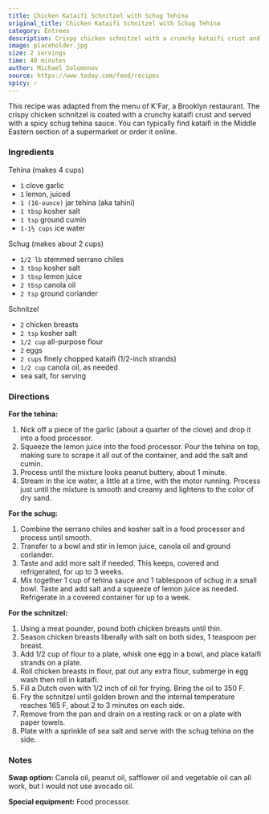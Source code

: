 ```yaml
---
title: Chicken Kataifi Schnitzel with Schug Tehina
original_title: Chicken Kataifi Schnitzel with Schug Tehina
category: Entrees
description: Crispy chicken schnitzel with a crunchy kataifi crust and a spicy schug tehina sauce. A recipe adapted from the menu of K'Far, a Brooklyn restaurant.
image: placeholder.jpg
size: 2 servings
time: 40 minutes
author: Michael Solomonov
source: https://www.today.com/food/recipes
spicy: ✓
---
```


This recipe was adapted from the menu of K'Far, a Brooklyn restaurant. The crispy chicken schnitzel is coated with a crunchy kataifi crust and served with a spicy schug tehina sauce. You can typically find kataifi in the Middle Eastern section of a supermarket or order it online.

### Ingredients

Tehina (makes 4 cups)
* `1` clove garlic 
* `1` lemon, juiced 
* `1 (16-ounce)` jar tehina (aka tahini)
* `1 tbsp` kosher salt
* `1 tsp` ground cumin 
* `1-1½ cups` ice water 

Schug (makes about 2 cups)
* `1/2 lb` stemmed serrano chiles 
* `3 tbsp` kosher salt 
* `3 tbsp` lemon juice 
* `2 tbsp` canola oil 
* `2 tsp` ground coriander 

Schnitzel
* `2` chicken breasts 
* `2 tsp` kosher salt 
* `1/2 cup` all-purpose flour 
* `2` eggs
* `2 cups` finely chopped kataifi (1/2-inch strands) 
* `1/2 cup` canola oil, as needed 
*  sea salt, for serving

### Directions

**For the tehina:**
1. Nick off a piece of the garlic (about a quarter of the clove) and drop it into a food processor.
2. Squeeze the lemon juice into the food processor. Pour the tehina on top, making sure to scrape it all out of the container, and add the salt and cumin.
3. Process until the mixture looks peanut buttery, about 1 minute.
4. Stream in the ice water, a little at a time, with the motor running. Process just until the mixture is smooth and creamy and lightens to the color of dry sand.

**For the schug:**
1. Combine the serrano chiles and kosher salt in a food processor and process until smooth.
2. Transfer to a bowl and stir in lemon juice, canola oil and ground coriander.
3. Taste and add more salt if needed. This keeps, covered and refrigerated, for up to 3 weeks.
4. Mix together 1 cup of tehina sauce and 1 tablespoon of schug in a small bowl. Taste and add salt and a squeeze of lemon juice as needed. Refrigerate in a covered container for up to a week.

**For the schnitzel:**
1. Using a meat pounder, pound both chicken breasts until thin.
2. Season chicken breasts liberally with salt on both sides, 1 teaspoon per breast.
3. Add 1/2 cup of flour to a plate, whisk one egg in a bowl, and place kataifi strands on a plate.
4. Roll chicken breasts in flour, pat out any extra flour, submerge in egg wash then roll in kataifi.
5. Fill a Dutch oven with 1/2 inch of oil for frying. Bring the oil to 350 F.
6. Fry the schnitzel until golden brown and the internal temperature reaches 165 F, about 2 to 3 minutes on each side.
7. Remove from the pan and drain on a resting rack or on a plate with paper towels.
8. Plate with a sprinkle of sea salt and serve with the schug tehina on the side.

### Notes

**Swap option:** Canola oil, peanut oil, safflower oil and vegetable oil can all work, but I would not use avocado oil.

**Special equipment:** Food processor.
